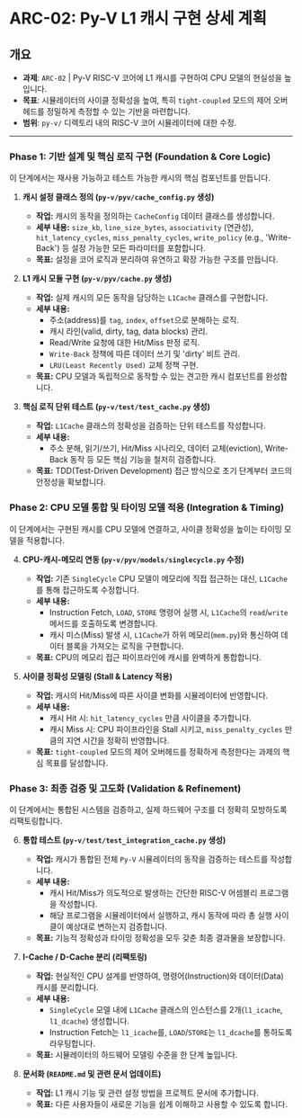 # ARC-02: Py-V L1 캐시 구현 상세 계획

## 개요
- **과제**: `ARC-02` | Py-V RISC-V 코어에 L1 캐시를 구현하여 CPU 모델의 현실성을 높입니다.
- **목표**: 시뮬레이터의 사이클 정확성을 높여, 특히 `tight-coupled` 모드의 제어 오버헤드를 정밀하게 측정할 수 있는 기반을 마련합니다.
- **범위**: `py-v/` 디렉토리 내의 RISC-V 코어 시뮬레이터에 대한 수정.

---

### **Phase 1: 기반 설계 및 핵심 로직 구현 (Foundation & Core Logic)**

이 단계에서는 재사용 가능하고 테스트 가능한 캐시의 핵심 컴포넌트를 만듭니다.

1.  **캐시 설정 클래스 정의 (`py-v/pyv/cache_config.py` 생성)**
    - **작업:** 캐시의 동작을 정의하는 `CacheConfig` 데이터 클래스를 생성합니다.
    - **세부 내용:** `size_kb`, `line_size_bytes`, `associativity` (연관성), `hit_latency_cycles`, `miss_penalty_cycles`, `write_policy` (e.g., 'Write-Back') 등 설정 가능한 모든 파라미터를 포함합니다.
    - **목표:** 설정을 코어 로직과 분리하여 유연하고 확장 가능한 구조를 만듭니다.

2.  **L1 캐시 모듈 구현 (`py-v/pyv/cache.py` 생성)**
    - **작업:** 실제 캐시의 모든 동작을 담당하는 `L1Cache` 클래스를 구현합니다.
    - **세부 내용:**
        - 주소(address)를 `tag`, `index`, `offset`으로 분해하는 로직.
        - 캐시 라인(valid, dirty, tag, data blocks) 관리.
        - Read/Write 요청에 대한 Hit/Miss 판정 로직.
        - `Write-Back` 정책에 따른 데이터 쓰기 및 'dirty' 비트 관리.
        - `LRU(Least Recently Used)` 교체 정책 구현.
    - **목표:** CPU 모델과 독립적으로 동작할 수 있는 견고한 캐시 컴포넌트를 완성합니다.

3.  **핵심 로직 단위 테스트 (`py-v/test/test_cache.py` 생성)**
    - **작업:** `L1Cache` 클래스의 정확성을 검증하는 단위 테스트를 작성합니다.
    - **세부 내용:**
        - 주소 분해, 읽기/쓰기, Hit/Miss 시나리오, 데이터 교체(eviction), Write-Back 동작 등 모든 핵심 기능을 철저히 검증합니다.
    - **목표:** TDD(Test-Driven Development) 접근 방식으로 초기 단계부터 코드의 안정성을 확보합니다.

### **Phase 2: CPU 모델 통합 및 타이밍 모델 적용 (Integration & Timing)**

이 단계에서는 구현된 캐시를 CPU 모델에 연결하고, 사이클 정확성을 높이는 타이밍 모델을 적용합니다.

4.  **CPU-캐시-메모리 연동 (`py-v/pyv/models/singlecycle.py` 수정)**
    - **작업:** 기존 `SingleCycle` CPU 모델이 메모리에 직접 접근하는 대신, `L1Cache`를 통해 접근하도록 수정합니다.
    - **세부 내용:**
        - Instruction Fetch, `LOAD`, `STORE` 명령어 실행 시, `L1Cache`의 `read`/`write` 메서드를 호출하도록 변경합니다.
        - 캐시 미스(Miss) 발생 시, `L1Cache`가 하위 메모리(`mem.py`)와 통신하여 데이터 블록을 가져오는 로직을 구현합니다.
    - **목표:** CPU의 메모리 접근 파이프라인에 캐시를 완벽하게 통합합니다.

5.  **사이클 정확성 모델링 (Stall & Latency 적용)**
    - **작업:** 캐시의 Hit/Miss에 따른 사이클 변화를 시뮬레이터에 반영합니다.
    - **세부 내용:**
        - 캐시 Hit 시: `hit_latency_cycles` 만큼 사이클을 추가합니다.
        - 캐시 Miss 시: CPU 파이프라인을 Stall 시키고, `miss_penalty_cycles` 만큼의 지연 시간을 정확히 반영합니다.
    - **목표:** `tight-coupled` 모드의 제어 오버헤드를 정확하게 측정한다는 과제의 핵심 목표를 달성합니다.

### **Phase 3: 최종 검증 및 고도화 (Validation & Refinement)**

이 단계에서는 통합된 시스템을 검증하고, 실제 하드웨어 구조를 더 정확히 모방하도록 리팩토링합니다.

6.  **통합 테스트 (`py-v/test/test_integration_cache.py` 생성)**
    - **작업:** 캐시가 통합된 전체 `Py-V` 시뮬레이터의 동작을 검증하는 테스트를 작성합니다.
    - **세부 내용:**
        - 캐시 Hit/Miss가 의도적으로 발생하는 간단한 RISC-V 어셈블리 프로그램을 작성합니다.
        - 해당 프로그램을 시뮬레이터에서 실행하고, 캐시 동작에 따라 총 실행 사이클이 예상대로 변하는지 검증합니다.
    - **목표:** 기능적 정확성과 타이밍 정확성을 모두 갖춘 최종 결과물을 보장합니다.

7.  **I-Cache / D-Cache 분리 (리팩토링)**
    - **작업:** 현실적인 CPU 설계를 반영하여, 명령어(Instruction)와 데이터(Data) 캐시를 분리합니다.
    - **세부 내용:**
        - `SingleCycle` 모델 내에 `L1Cache` 클래스의 인스턴스를 2개(`l1_icache`, `l1_dcache`) 생성합니다.
        - Instruction Fetch는 `l1_icache`를, `LOAD`/`STORE`는 `l1_dcache`를 통하도록 라우팅합니다.
    - **목표:** 시뮬레이터의 하드웨어 모델링 수준을 한 단계 높입니다.

8.  **문서화 (`README.md` 및 관련 문서 업데이트)**
    - **작업:** L1 캐시 기능 및 관련 설정 방법을 프로젝트 문서에 추가합니다.
    - **목표:** 다른 사용자들이 새로운 기능을 쉽게 이해하고 사용할 수 있도록 합니다.
